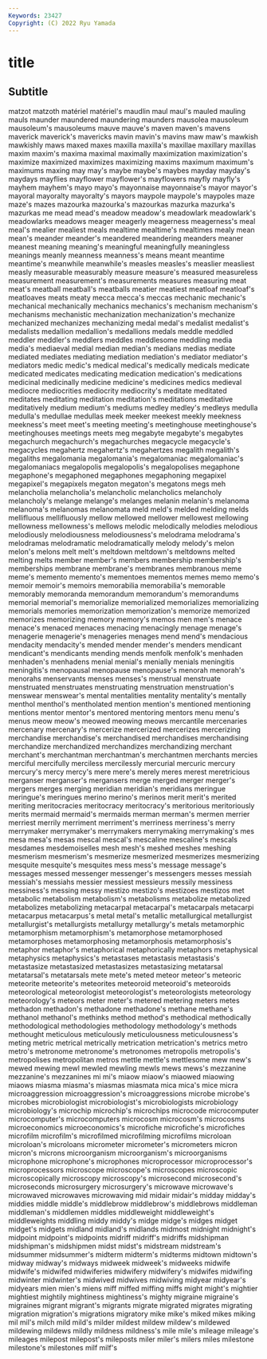 ```yaml
---
Keywords: 23427
Copyright: (C) 2022 Ryu Yamada
---
```



# title

## Subtitle
matzot matzoth matériel matériel's maudlin
maul maul's mauled mauling mauls maunder maundered maundering maunders mausolea
mausoleum mausoleum's mausoleums mauve mauve's maven maven's mavens maverick maverick's
mavericks mavin mavin's mavins maw maw's mawkish mawkishly maws maxed
maxes maxilla maxilla's maxillae maxillary maxillas maxim maxim's maxima maximal
maximally maximization maximization's maximize maximized maximizes maximizing maxims maximum maximum's
maximums maxing may may's maybe maybe's maybes mayday mayday's maydays
mayflies mayflower mayflower's mayflowers mayfly mayfly's mayhem mayhem's mayo mayo's
mayonnaise mayonnaise's mayor mayor's mayoral mayoralty mayoralty's mayors maypole maypole's
maypoles maze maze's mazes mazourka mazourka's mazourkas mazurka mazurka's mazurkas
me mead mead's meadow meadow's meadowlark meadowlark's meadowlarks meadows meager
meagerly meagerness meagerness's meal meal's mealier mealiest meals mealtime mealtime's
mealtimes mealy mean mean's meander meander's meandered meandering meanders meaner
meanest meaning meaning's meaningful meaningfully meaningless meanings meanly meanness meanness's
means meant meantime meantime's meanwhile meanwhile's measles measles's measlier measliest
measly measurable measurably measure measure's measured measureless measurement measurement's measurements
measures measuring meat meat's meatball meatball's meatballs meatier meatiest meatloaf
meatloaf's meatloaves meats meaty mecca mecca's meccas mechanic mechanic's mechanical
mechanically mechanics mechanics's mechanism mechanism's mechanisms mechanistic mechanization mechanization's mechanize
mechanized mechanizes mechanizing medal medal's medalist medalist's medalists medallion medallion's
medallions medals meddle meddled meddler meddler's meddlers meddles meddlesome meddling
media media's mediaeval medial median median's medians medias mediate mediated
mediates mediating mediation mediation's mediator mediator's mediators medic medic's medical
medical's medically medicals medicate medicated medicates medicating medication medication's medications
medicinal medicinally medicine medicine's medicines medics medieval mediocre mediocrities mediocrity
mediocrity's meditate meditated meditates meditating meditation meditation's meditations meditative meditatively
medium medium's mediums medley medley's medleys medulla medulla's medullae medullas
meek meeker meekest meekly meekness meekness's meet meet's meeting meeting's
meetinghouse meetinghouse's meetinghouses meetings meets meg megabyte megabyte's megabytes megachurch
megachurch's megachurches megacycle megacycle's megacycles megahertz megahertz's megahertzes megalith megalith's
megaliths megalomania megalomania's megalomaniac megalomaniac's megalomaniacs megalopolis megalopolis's megalopolises megaphone
megaphone's megaphoned megaphones megaphoning megapixel megapixel's megapixels megaton megaton's megatons
megs meh melancholia melancholia's melancholic melancholics melancholy melancholy's melange melange's
melanges melanin melanin's melanoma melanoma's melanomas melanomata meld meld's melded
melding melds mellifluous mellifluously mellow mellowed mellower mellowest mellowing mellowness
mellowness's mellows melodic melodically melodies melodious melodiously melodiousness melodiousness's melodrama
melodrama's melodramas melodramatic melodramatically melody melody's melon melon's melons melt
melt's meltdown meltdown's meltdowns melted melting melts member member's members
membership membership's memberships membrane membrane's membranes membranous meme meme's memento
memento's mementoes mementos memes memo memo's memoir memoir's memoirs memorabilia
memorabilia's memorable memorably memoranda memorandum memorandum's memorandums memorial memorial's memorialize
memorialized memorializes memorializing memorials memories memorization memorization's memorize memorized memorizes
memorizing memory memory's memos men men's menace menace's menaced menaces
menacing menacingly menage menage's menagerie menagerie's menageries menages mend mend's
mendacious mendacity mendacity's mended mender mender's menders mendicant mendicant's mendicants
mending mends menfolk menfolk's menhaden menhaden's menhadens menial menial's menially
menials meningitis meningitis's menopausal menopause menopause's menorah menorah's menorahs menservants
menses menses's menstrual menstruate menstruated menstruates menstruating menstruation menstruation's menswear
menswear's mental mentalities mentality mentality's mentally menthol menthol's mentholated mention
mention's mentioned mentioning mentions mentor mentor's mentored mentoring mentors menu
menu's menus meow meow's meowed meowing meows mercantile mercenaries mercenary
mercenary's mercerize mercerized mercerizes mercerizing merchandise merchandise's merchandised merchandises merchandising
merchandize merchandized merchandizes merchandizing merchant merchant's merchantman merchantman's merchantmen merchants
mercies merciful mercifully merciless mercilessly mercurial mercuric mercury mercury's mercy
mercy's mere mere's merely meres merest meretricious merganser merganser's mergansers
merge merged merger merger's mergers merges merging meridian meridian's meridians
meringue meringue's meringues merino merino's merinos merit merit's merited meriting
meritocracies meritocracy meritocracy's meritorious meritoriously merits mermaid mermaid's mermaids merman
merman's mermen merrier merriest merrily merriment merriment's merriness merriness's merry
merrymaker merrymaker's merrymakers merrymaking merrymaking's mes mesa mesa's mesas mescal
mescal's mescaline mescaline's mescals mesdames mesdemoiselles mesh mesh's meshed meshes
meshing mesmerism mesmerism's mesmerize mesmerized mesmerizes mesmerizing mesquite mesquite's mesquites
mess mess's message message's messages messed messenger messenger's messengers messes
messiah messiah's messiahs messier messiest messieurs messily messiness messiness's messing
messy mestizo mestizo's mestizoes mestizos met metabolic metabolism metabolism's metabolisms
metabolize metabolized metabolizes metabolizing metacarpal metacarpal's metacarpals metacarpi metacarpus metacarpus's
metal metal's metallic metallurgical metallurgist metallurgist's metallurgists metallurgy metallurgy's metals
metamorphic metamorphism metamorphism's metamorphose metamorphosed metamorphoses metamorphosing metamorphosis metamorphosis's metaphor
metaphor's metaphorical metaphorically metaphors metaphysical metaphysics metaphysics's metastases metastasis metastasis's
metastasize metastasized metastasizes metastasizing metatarsal metatarsal's metatarsals mete mete's meted
meteor meteor's meteoric meteorite meteorite's meteorites meteoroid meteoroid's meteoroids meteorological
meteorologist meteorologist's meteorologists meteorology meteorology's meteors meter meter's metered metering
meters metes methadon methadon's methadone methadone's methane methane's methanol methanol's
methinks method method's methodical methodically methodological methodologies methodology methodology's methods
methought meticulous meticulously meticulousness meticulousness's meting metric metrical metrically metrication
metrication's metrics metro metro's metronome metronome's metronomes metropolis metropolis's metropolises
metropolitan metros mettle mettle's mettlesome mew mew's mewed mewing mewl
mewled mewling mewls mews mews's mezzanine mezzanine's mezzanines mi mi's
miaow miaow's miaowed miaowing miaows miasma miasma's miasmas miasmata mica
mica's mice micra microaggression microaggression's microaggressions microbe microbe's microbes microbiologist
microbiologist's microbiologists microbiology microbiology's microchip microchip's microchips microcode microcomputer microcomputer's
microcomputers microcosm microcosm's microcosms microeconomics microeconomics's microfiche microfiche's microfiches microfilm
microfilm's microfilmed microfilming microfilms microloan microloan's microloans micrometer micrometer's micrometers
micron micron's microns microorganism microorganism's microorganisms microphone microphone's microphones microprocessor
microprocessor's microprocessors microscope microscope's microscopes microscopic microscopically microscopy microscopy's microsecond
microsecond's microseconds microsurgery microsurgery's microwave microwave's microwaved microwaves microwaving mid
midair midair's midday midday's middies middle middle's middlebrow middlebrow's middlebrows
middleman middleman's middlemen middles middleweight middleweight's middleweights middling middy middy's
midge midge's midges midget midget's midgets midland midland's midlands midmost
midnight midnight's midpoint midpoint's midpoints midriff midriff's midriffs midshipman midshipman's
midshipmen midst midst's midstream midstream's midsummer midsummer's midterm midterm's midterms
midtown midtown's midway midway's midways midweek midweek's midweeks midwife midwife's
midwifed midwiferies midwifery midwifery's midwifes midwifing midwinter midwinter's midwived midwives
midwiving midyear midyear's midyears mien mien's miens miff miffed miffing
miffs might might's mightier mightiest mightily mightiness mightiness's mighty migraine
migraine's migraines migrant migrant's migrants migrate migrated migrates migrating migration
migration's migrations migratory mike mike's miked mikes miking mil mil's
milch mild mild's milder mildest mildew mildew's mildewed mildewing mildews
mildly mildness mildness's mile mile's mileage mileage's mileages milepost milepost's
mileposts miler miler's milers miles milestone milestone's milestones milf milf's
